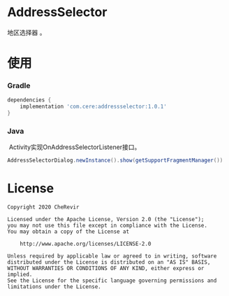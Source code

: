 # AddressSelector
地区选择器 。

# 使用

### Gradle

```groovy
dependencies {
    implementation 'com.cere:addressselector:1.0.1'
}
```

### Java

​	Activity实现OnAddressSelectorListener接口。

```java
AddressSelectorDialog.newInstance().show(getSupportFragmentManager())
```

# License

```
Copyright 2020 CheRevir

Licensed under the Apache License, Version 2.0 (the "License");
you may not use this file except in compliance with the License.
You may obtain a copy of the License at

    http://www.apache.org/licenses/LICENSE-2.0

Unless required by applicable law or agreed to in writing, software
distributed under the License is distributed on an "AS IS" BASIS,
WITHOUT WARRANTIES OR CONDITIONS OF ANY KIND, either express or implied.
See the License for the specific language governing permissions and
limitations under the License.
```

